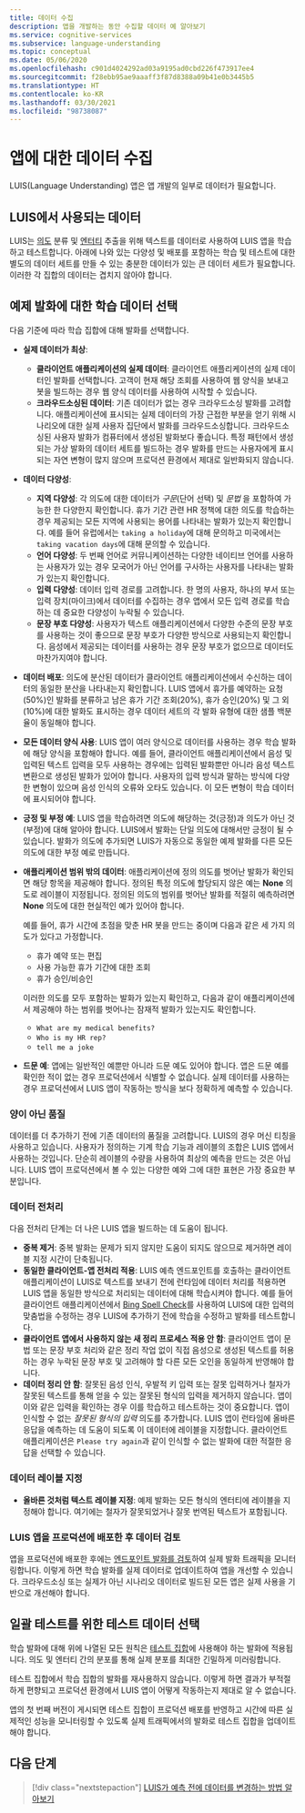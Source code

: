 ```yaml
---
title: 데이터 수집
description: 앱을 개발하는 동안 수집할 데이터 예 알아보기
ms.service: cognitive-services
ms.subservice: language-understanding
ms.topic: conceptual
ms.date: 05/06/2020
ms.openlocfilehash: c901d4024292ad03a9195ad0cbd226f473917ee4
ms.sourcegitcommit: f28ebb95ae9aaaff3f87d8388a09b41e0b3445b5
ms.translationtype: HT
ms.contentlocale: ko-KR
ms.lasthandoff: 03/30/2021
ms.locfileid: "98738087"
---
```

# <a name="data-collection-for-your-app"></a>앱에 대한 데이터 수집

LUIS(Language Understanding) 앱은 앱 개발의 일부로 데이터가 필요합니다.

## <a name="data-used-in-luis"></a>LUIS에서 사용되는 데이터

LUIS는 [의도](luis-concept-intent.md) 분류 및 [엔터티](luis-concept-entity-types.md) 추출을 위해 텍스트를 데이터로 사용하여 LUIS 앱을 학습하고 테스트합니다. 아래에 나와 있는 다양성 및 배포를 포함하는 학습 및 테스트에 대한 별도의 데이터 세트를 만들 수 있는 충분한 데이터가 있는 큰 데이터 세트가 필요합니다.  이러한 각 집합의 데이터는 겹치지 않아야 합니다.

## <a name="training-data-selection-for-example-utterances"></a>예제 발화에 대한 학습 데이터 선택

다음 기준에 따라 학습 집합에 대해 발화를 선택합니다.

* **실제 데이터가 최상**:
    * **클라이언트 애플리케이션의 실제 데이터**: 클라이언트 애플리케이션의 실제 데이터인 발화를 선택합니다.  고객이 현재 해당 조회를 사용하여 웹 양식을 보내고 봇을 빌드하는 경우 웹 양식 데이터를 사용하여 시작할 수 있습니다.
    * **크라우드소싱된 데이터**: 기존 데이터가 없는 경우 크라우드소싱 발화를 고려합니다.  애플리케이션에 표시되는 실제 데이터의 가장 근접한 부분을 얻기 위해 시나리오에 대한 실제 사용자 집단에서 발화를 크라우드소싱합니다. 크라우드소싱된 사용자 발화가 컴퓨터에서 생성된 발화보다 좋습니다.  특정 패턴에서 생성되는 가상 발화의 데이터 세트를 빌드하는 경우 발화를 만드는 사용자에게 표시되는 자연 변형이 많지 않으며 프로덕션 환경에서 제대로 일반화되지 않습니다.
* **데이터 다양성**:
    * **지역 다양성**: 각 의도에 대한 데이터가 _구문_(단어 선택) 및 _문법_ 을 포함하여 가능한 한 다양한지 확인합니다.  휴가 기간 관련 HR 정책에 대한 의도를 학습하는 경우 제공되는 모든 지역에 사용되는 용어를 나타내는 발화가 있는지 확인합니다.  예를 들어 유럽에서는 `taking a holiday`에 대해 문의하고 미국에서는 `taking vacation days`에 대해 문의할 수 있습니다.
    * **언어 다양성**: 두 번째 언어로 커뮤니케이션하는 다양한 네이티브 언어를 사용하는 사용자가 있는 경우 모국어가 아닌 언어를 구사하는 사용자를 나타내는 발화가 있는지 확인합니다.
    * **입력 다양성**: 데이터 입력 경로를 고려합니다. 한 명의 사용자, 하나의 부서 또는 입력 장치(마이크)에서 데이터를 수집하는 경우 앱에서 모든 입력 경로를 학습하는 데 중요한 다양성이 누락될 수 있습니다.
    * **문장 부호 다양성**: 사용자가 텍스트 애플리케이션에서 다양한 수준의 문장 부호를 사용하는 것이 좋으므로 문장 부호가 다양한 방식으로 사용되는지 확인합니다. 음성에서 제공되는 데이터를 사용하는 경우 문장 부호가 없으므로 데이터도 마찬가지여야 합니다.
* **데이터 배포**: 의도에 분산된 데이터가 클라이언트 애플리케이션에서 수신하는 데이터의 동일한 분산을 나타내는지 확인합니다. LUIS 앱에서 휴가를 예약하는 요청(50%)인 발화를 분류하고 남은 휴가 기간 조회(20%), 휴가 승인(20%) 및 그 외(10%)에 대한 발화도 표시하는 경우 데이터 세트의 각 발화 유형에 대한 샘플 백분율이 동일해야 합니다.
* **모든 데이터 양식 사용**: LUIS 앱이 여러 양식으로 데이터를 사용하는 경우 학습 발화에 해당 양식을 포함해야 합니다. 예를 들어, 클라이언트 애플리케이션에서 음성 및 입력된 텍스트 입력을 모두 사용하는 경우에는 입력된 발화뿐만 아니라 음성 텍스트 변환으로 생성된 발화가 있어야 합니다.  사용자의 입력 방식과 말하는 방식에 다양한 변형이 있으며 음성 인식의 오류와 오타도 있습니다.  이 모든 변형이 학습 데이터에 표시되어야 합니다.
* **긍정 및 부정 예**: LUIS 앱을 학습하려면 의도에 해당하는 것(긍정)과 의도가 아닌 것(부정)에 대해 알아야 합니다. LUIS에서 발화는 단일 의도에 대해서만 긍정이 될 수 있습니다. 발화가 의도에 추가되면 LUIS가 자동으로 동일한 예제 발화를 다른 모든 의도에 대한 부정 예로 만듭니다.
* **애플리케이션 범위 밖의 데이터**: 애플리케이션에 정의 의도를 벗어난 발화가 확인되면 해당 항목을 제공해야 합니다. 정의된 특정 의도에 할당되지 않은 예는 **None** 의도로 레이블이 지정됩니다.  정의된 의도의 범위를 벗어난 발화를 적절히 예측하려면 **None** 의도에 대한 현실적인 예가 있어야 합니다.

    예를 들어, 휴가 시간에 초점을 맞춘 HR 봇을 만드는 중이며 다음과 같은 세 가지 의도가 있다고 가정합니다.
    * 휴가 예약 또는 편집
    * 사용 가능한 휴가 기간에 대한 조회
    * 휴가 승인/비승인

    이러한 의도를 모두 포함하는 발화가 있는지 확인하고, 다음과 같이 애플리케이션에서 제공해야 하는 범위를 벗어나는 잠재적 발화가 있는지도 확인합니다.
    * `What are my medical benefits?`
    * `Who is my HR rep?`
    * `tell me a joke`
* **드문 예**: 앱에는 일반적인 예뿐만 아니라 드문 예도 있어야 합니다.  앱은 드문 예를 확인한 적이 없는 경우 프로덕션에서 식별할 수 없습니다. 실제 데이터를 사용하는 경우 프로덕션에서 LUIS 앱이 작동하는 방식을 보다 정확하게 예측할 수 있습니다.

### <a name="quality-instead-of-quantity"></a>양이 아닌 품질

데이터를 더 추가하기 전에 기존 데이터의 품질을 고려합니다.  LUIS의 경우 머신 티칭을 사용하고 있습니다.  사용자가 정의하는 기계 학습 기능과 레이블의 조합은 LUIS 앱에서 사용하는 것입니다.  단순히 레이블의 수량을 사용하여 최상의 예측을 만드는 것은 아닙니다.  LUIS 앱이 프로덕션에서 볼 수 있는 다양한 예와 그에 대한 표현은 가장 중요한 부분입니다.

### <a name="preprocessing-data"></a>데이터 전처리

다음 전처리 단계는 더 나은 LUIS 앱을 빌드하는 데 도움이 됩니다.

* **중복 제거**: 중복 발화는 문제가 되지 않지만 도움이 되지도 않으므로 제거하면 레이블 지정 시간이 단축됩니다.
* **동일한 클라이언트-앱 전처리 적용**: LUIS 예측 엔드포인트를 호출하는 클라이언트 애플리케이션이 LUIS로 텍스트를 보내기 전에 런타임에 데이터 처리를 적용하면 LUIS 앱을 동일한 방식으로 처리되는 데이터에 대해 학습시켜야 합니다. 예를 들어 클라이언트 애플리케이션에서 [Bing Spell Check](../bing-spell-check/overview.md)를 사용하여 LUIS에 대한 입력의 맞춤법을 수정하는 경우 LUIS에 추가하기 전에 학습을 수정하고 발화를 테스트합니다.
* **클라이언트 앱에서 사용하지 않는 새 정리 프로세스 적용 안 함**: 클라이언트 앱이 문법 또는 문장 부호 처리와 같은 정리 작업 없이 직접 음성으로 생성된 텍스트를 허용하는 경우 누락된 문장 부호 및 고려해야 할 다른 모든 오인을 동일하게 반영해야 합니다.
* **데이터 정리 안 함**: 잘못된 음성 인식, 우발적 키 입력 또는 잘못 입력하거나 철자가 잘못된 텍스트를 통해 얻을 수 있는 잘못된 형식의 입력을 제거하지 않습니다. 앱이 이와 같은 입력을 확인하는 경우 이를 학습하고 테스트하는 것이 중요합니다. 앱이 인식할 수 없는 _잘못된 형식의 입력_ 의도를 추가합니다. LUIS 앱이 런타임에 올바른 응답을 예측하는 데 도움이 되도록 이 데이터에 레이블을 지정합니다. 클라이언트 애플리케이션은 `Please try again`과 같이 인식할 수 없는 발화에 대한 적절한 응답을 선택할 수 있습니다.

### <a name="labeling-data"></a>데이터 레이블 지정

* **올바른 것처럼 텍스트 레이블 지정**: 예제 발화는 모든 형식의 엔터티에 레이블을 지정해야 합니다. 여기에는 철자가 잘못되었거나 잘못 번역된 텍스트가 포함됩니다.

### <a name="data-review-after-luis-app-is-in-production"></a>LUIS 앱을 프로덕션에 배포한 후 데이터 검토

앱을 프로덕션에 배포한 후에는 [엔드포인트 발화를 검토](luis-concept-review-endpoint-utterances.md)하여 실제 발화 트래픽을 모니터링합니다.  이렇게 하면 학습 발화를 실제 데이터로 업데이트하여 앱을 개선할 수 있습니다. 크라우드소싱 또는 실제가 아닌 시나리오 데이터로 빌드된 모든 앱은 실제 사용을 기반으로 개선해야 합니다.

## <a name="test-data-selection-for-batch-testing"></a>일괄 테스트를 위한 테스트 데이터 선택

학습 발화에 대해 위에 나열된 모든 원칙은 [테스트 집합](./luis-how-to-batch-test.md)에 사용해야 하는 발화에 적용됩니다. 의도 및 엔터티 간의 분포를 통해 실제 분포를 최대한 긴밀하게 미러링합니다.

테스트 집합에서 학습 집합의 발화를 재사용하지 않습니다. 이렇게 하면 결과가 부적절하게 편향되고 프로덕션 환경에서 LUIS 앱이 어떻게 작동하는지 제대로 알 수 없습니다.

앱의 첫 번째 버전이 게시되면 테스트 집합이 프로덕션 배포를 반영하고 시간에 따른 실제적인 성능을 모니터링할 수 있도록 실제 트래픽에서의 발화로 테스트 집합을 업데이트해야 합니다.

## <a name="next-steps"></a>다음 단계

> [!div class="nextstepaction"]
> [LUIS가 예측 전에 데이터를 변경하는 방법 알아보기](luis-concept-data-alteration.md)